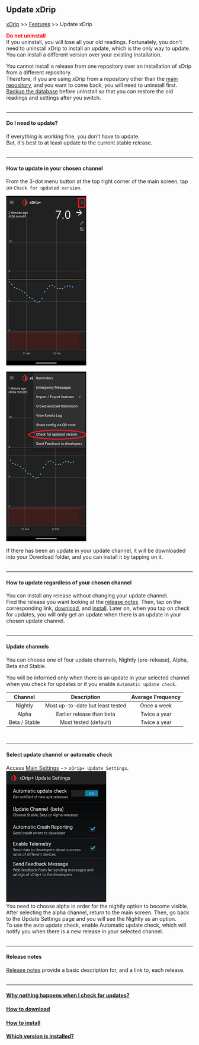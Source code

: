 ## Update xDrip  
[xDrip](../README.md) >> [Features](./Features_page.md) >> Update xDrip    
  
**<span style="color:red">Do not uninstall</span>**  
If you uninstall, you will lose all your old readings.  Fortunately, you don't need to uninstall xDrip to install an update, which is the only way to update.  You can install a different version over your existing installation.  
  
You cannot install a release from one repository over an installation of xDrip from a different repository.  
Therefore, if you are using xDrip from a repository other than the [main repository](https://github.com/NightscoutFoundation/xDrip), and you want to come back, you will need to uninstall first.  [Backup the database](./Backup.md) before uninstall so that you can restore the old readings and settings after you switch.  
<br/>  
  
---  
  
#### **Do I need to update?**  
If everything is working fine, you don't have to update.  
But, it's best to at least update to the current stable release.  
<br/>  

---  

#### **How to update in your chosen channel**  
From the 3-dot menu button at the top right corner of the main screen, tap on `Check for updated version`.  
  
![](./images/3dotMenu.png)  
  
![](./images/CheckForUpdate.png)  
  
If there has been an update in your update channel, it will be downloaded into your Download folder, and you can install it by tapping on it.  
<br/>   
  
---  

#### **How to update regardless of your chosen channel**  
You can install any release without changing your update channel.  
Find the release you want looking at the [release notes](./ReleaseNotes.md).  Then, tap on the corresponding link, [download](./Download-xDrip.md), and [install](./Install.md).  Later on, when you tap on check for updates, you will only get an update when there is an update in your chosen update channel.  
<br/>  

---  
  
#### **Update channels**  
You can choose one of four update channels, Nightly (pre-release), Alpha, Beta and Stable.  
  
You will be informed only when there is an update in your selected channel when you check for updates or if you enable `Automatic update check`.  
  
| Channel | Description | Average Frequency |  
|:--------------:|:-----------: | :--------: |   
| Nightly        | Most up-to-date but least tested | Once a week |  
| Alpha          | Earlier release than beta | Twice a year |  
| Beta / Stable  | Most tested (default) | Twice a year |  
  
<br/>  
  
---  
  
#### **Select update channel or automatic check**  
Access [Main Settings](./Settings.md) &#8722;> `xDrip+ Update Settings`.  
![](./images/auto_update.png)  
You need to choose alpha in order for the nightly option to become visible.  After selecting the alpha channel, return to the main screen.  Then, go back to the Update Settings page and you will see the Nightly as an option.  
To use the auto update check, enable Automatic update check, which will notify you when there is a new release in your selected channel.  
<br/>  
  
---  
  
#### **Release notes** 
[Release notes](./ReleaseNotes.md) provide a basic description for, and a link to, each release.  
<br/>  

---  
  
#### [Why nothing happens when I check for updates?](./NoUpdate.md)  
#### [How to download](./Download-xDrip.md)
#### [How to install](./Install.md)  
#### [Which version is installed?](./xDrip-Version.md)
  

